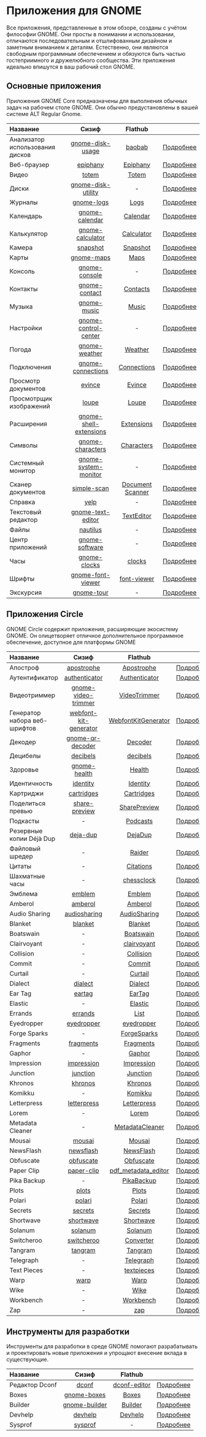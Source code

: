 # Приложения для GNOME

Все приложения, представленные в этом обзоре, созданы с учётом философии GNOME. Они просты в понимании и использовании, отличаются последовательным и отшлифованным дизайном и заметным вниманием к деталям. Естественно, они являются свободным программным обеспечением и обязуются быть частью гостеприимного и дружелюбного сообщества. Эти приложения идеально впишутся в ваш рабочий стол GNOME.

## Основные приложения

Приложения GNOME Core предназначены для выполнения обычных задач на рабочем столе GNOME. Они обычно предустановлены в вашей системе ALT Regular Gnome.

|            Название                |      Сизиф    |    Flathub ||
|:-----------------------------------|:-------------:|:--------------:|:--------------:|
|Анализатор использования дисков     |[gnome-disk-usage](https://packages.altlinux.org/ru/sisyphus/srpms/gnome-disk-usage/)  |[baobab](https://flathub.org/apps/org.gnome.baobab) |[Подробнее](https://apps.gnome.org/ru/Baobab/) |
|Веб-браузер                         |[epiphany](https://packages.altlinux.org/ru/sisyphus/srpms/epiphany/)|[Epiphany](https://flathub.org/apps/org.gnome.Epiphany)|[Подробнее](https://apps.gnome.org/ru/Epiphany/)|
|Видео                               |[totem](https://packages.altlinux.org/ru/sisyphus/srpms/totem/)|[Totem](https://flathub.org/apps/org.gnome.Totem)|[Подробнее](https://apps.gnome.org/ru/Totem/)|
|Диски                               |[gnome-disk-utility](https://packages.altlinux.org/ru/sisyphus/srpms/gnome-disk-utility/)|-|[Подробнее](https://apps.gnome.org/ru/DiskUtility/)|
|Журналы                             |[gnome-logs](https://packages.altlinux.org/ru/sisyphus/srpms/gnome-logs/)|[Logs](https://flathub.org/apps/org.gnome.Logs)|[Подробнее](https://apps.gnome.org/ru/Logs/)|
|Календарь                           |[gnome-calendar](https://packages.altlinux.org/ru/sisyphus/srpms/gnome-calendar/)|[Calendar](https://flathub.org/apps/org.gnome.Calendar)|[Подробнее](https://apps.gnome.org/ru/Calendar/)|
|Калькулятор                         |[gnome-calculator](https://packages.altlinux.org/ru/sisyphus/srpms/gnome-calculator/)|[Calculator](https://flathub.org/apps/org.gnome.Calculator)|[Подробнее](https://apps.gnome.org/ru/Calculator/)|
|Камера                              |[snapshot](https://packages.altlinux.org/ru/sisyphus/srpms/snapshot/)|[Snapshot](https://flathub.org/apps/org.gnome.Snapshot)|[Подробнее](https://apps.gnome.org/ru/Snapshot/)|
|Карты                               |[gnome-maps](https://packages.altlinux.org/ru/sisyphus/srpms/gnome-maps/)|[Maps](https://flathub.org/apps/org.gnome.Maps)|[Подробнее](https://apps.gnome.org/ru/Maps/)|
|Консоль                             |[gnome-console](https://packages.altlinux.org/ru/sisyphus/srpms/gnome-console/)|-|[Подробнее](https://apps.gnome.org/ru/Console/)|[Подробнее](https://apps.gnome.org/ru/Console/)|
|Контакты                            |[gnome-contact](https://packages.altlinux.org/ru/sisyphus/srpms/gnome-contacts/)|[Contacts](https://flathub.org/apps/org.gnome.Contacts)|[Подробнее](https://apps.gnome.org/ru/Contacts/)|[Подробнее](https://apps.gnome.org/ru/Contacts/)|
|Музыка                              |[gnome-music](https://packages.altlinux.org/ru/sisyphus/srpms/gnome-music/)|[Music](https://flathub.org/apps/org.gnome.Music)|[Подробнее](https://apps.gnome.org/ru/Music/)|
|Настройки                           |[gnome-control-center](https://packages.altlinux.org/ru/sisyphus/srpms/gnome-control-center/)|-|[Подробнее](https://apps.gnome.org/ru/Settings/)|
|Погода                              |[gnome-weather](https://packages.altlinux.org/ru/sisyphus/srpms/gnome-weather/)|[Weather](https://flathub.org/apps/org.gnome.Weather)|[Подробнее](https://apps.gnome.org/ru/Weather/)|
|Подключения                         |[gnome-connections](https://packages.altlinux.org/ru/sisyphus/srpms/gnome-connections/)|[Connections](https://flathub.org/apps/org.gnome.Connections)|[Подробнее](https://apps.gnome.org/ru/Connections/)|
|Просмотр документов                 |[evince](https://packages.altlinux.org/ru/sisyphus/srpms/evince/)|[Evince](https://flathub.org/apps/org.gnome.Evince)|[Подробнее](https://apps.gnome.org/ru/Evince/)|
|Просмотрщик изображений             |[loupe](https://packages.altlinux.org/ru/sisyphus/srpms/loupe/)|[Loupe](https://flathub.org/apps/org.gnome.Loupe)|[Подробнее](https://apps.gnome.org/ru/Loupe/)|
|Расширения                          |[gnome-shell-extensions](https://packages.altlinux.org/ru/sisyphus/srpms/gnome-shell-extensions/)|[Extensions](https://flathub.org/apps/org.gnome.Extensions)|[Подробнее](https://apps.gnome.org/ru/Extensions/)|
|Символы                             |[gnome-characters](https://packages.altlinux.org/ru/sisyphus/srpms/gnome-characters/)|[Characters](https://apps.gnome.org/ru/Characters/)|[Подробнее](https://apps.gnome.org/ru/Characters/)|
|Системный монитор                   |[gnome-system-monitor](https://packages.altlinux.org/ru/sisyphus/srpms/gnome-system-monitor/)|-|[Подробнее](https://apps.gnome.org/ru/GnomeSystemMonitor/)|
|Сканер документов                   |[simple-scan](https://packages.altlinux.org/ru/sisyphus/srpms/simple-scan/)|[Document Scanner](https://flathub.org/apps/org.gnome.SimpleScan)|[Подробнее](https://apps.gnome.org/ru/SimpleScan/)|[Подробнее](https://apps.gnome.org/ru/SimpleScan/)|
|Справка                             |[yelp](https://packages.altlinux.org/ru/sisyphus/srpms/yelp/)|-|[Подробнее](https://apps.gnome.org/ru/Yelp/)|
|Текстовый редактор                  |[gnome-text-editor](https://packages.altlinux.org/ru/sisyphus/srpms/gnome-text-editor/)|[TextEditor](https://flathub.org/apps/org.gnome.TextEditor)|[Подробнее](https://apps.gnome.org/ru/TextEditor/)|
|Файлы                               |[nautilus](https://packages.altlinux.org/ru/sisyphus/srpms/nautilus/)|-|[Подробнее](https://apps.gnome.org/ru/Nautilus/)|
|Центр приложений                    |[gnome-software](https://packages.altlinux.org/ru/sisyphus/srpms/gnome-software/)|-|[Подробнее](https://apps.gnome.org/ru/Software/)|[Подробнее](https://apps.gnome.org/ru/Software/)|
|Часы                                |[gnome-clocks](https://packages.altlinux.org/ru/sisyphus/srpms/gnome-clocks/)|[clocks](https://flathub.org/apps/org.gnome.clocks)|[Подробнее](https://apps.gnome.org/ru/Clocks/)|
|Шрифты                              |[gnome-font-viewer](https://packages.altlinux.org/ru/sisyphus/srpms/gnome-font-viewer/)|[font-viewer](https://flathub.org/apps/org.gnome.font-viewer)|[Подробнее](https://apps.gnome.org/ru/FontViewer/)|
|Экскурсия                           |[gnome-tour](https://packages.altlinux.org/ru/sisyphus/srpms/gnome-tour/)|-|[Подробнее](https://apps.gnome.org/ru/Tour/)|
## Приложения Circle
GNOME Circle содержит приложения, расширяющие экосистему GNOME. Он олицетворяет отличное дополнительное программное обеспечение, доступное для платформы GNOME

|            Название                |      Сизиф    |    Flathub ||
|:-----------------------------------|:-------------:|:--------------:|:--------------:|
|Апостроф                            |[apostrophe](https://packages.altlinux.org/ru/sisyphus/srpms/apostrophe/)|[Apostrophe](https://flathub.org/apps/org.gnome.gitlab.somas.Apostrophe)|[Подробнее](https://apps.gnome.org/ru/Apostrophe/)|
|Аутентификатор                      |[authenticator](https://packages.altlinux.org/ru/sisyphus/srpms/authenticator/)|[Authenticator](https://flathub.org/apps/com.belmoussaoui.Authenticator)|[Подробнее](https://apps.gnome.org/ru/Authenticator/)|
|Видеотриммер                        |[gnome-video-trimmer](https://packages.altlinux.org/ru/sisyphus/srpms/gnome-video-trimmer/)|[VideoTrimmer](https://flathub.org/apps/org.gnome.gitlab.YaLTeR.VideoTrimmer)|[Подробнее](https://apps.gnome.org/ru/VideoTrimmer/)|
|Генератор набора веб-шрифтов        |[webfont-kit-generator](https://packages.altlinux.org/ru/sisyphus/srpms/webfont-kit-generator/)|[WebfontKitGenerator](https://flathub.org/apps/com.rafaelmardojai.WebfontKitGenerator)|[Подробнее](https://apps.gnome.org/ru/WebfontKitGenerator/)|
|Декодер                             |[gnome-qr-decoder](https://packages.altlinux.org/ru/sisyphus/srpms/gnome-qr-decoder/)|[Decoder](https://flathub.org/apps/com.belmoussaoui.Decoder)|[Подробнее](https://packages.altlinux.org/ru/sisyphus/srpms/gnome-qr-decoder/)|
|Децибелы                            |[decibels](https://packages.altlinux.org/ru/sisyphus/srpms/decibels/)|[decibels](https://flathub.org/apps/com.vixalien.decibels)|[Подробнее](https://apps.gnome.org/ru/Decibels/)|
|Здоровье                            |[gnome-health](https://packages.altlinux.org/ru/sisyphus/srpms/gnome-health/)|[Health](https://flathub.org/apps/dev.Cogitri.Health)|[Подробнее](https://apps.gnome.org/ru/Health/)|
|Идентичность                        |[identity](https://packages.altlinux.org/ru/sisyphus/srpms/identity/)|[Identity](https://flathub.org/apps/org.gnome.gitlab.YaLTeR.Identity)|[Подробнее](https://apps.gnome.org/ru/Identity/)|
|Картриджи                           |[cartridges](https://packages.altlinux.org/ru/sisyphus/srpms/cartridges/)|[Cartridges](https://flathub.org/apps/hu.kramo.Cartridges)|[Подробнее](https://apps.gnome.org/ru/Cartridges/)|
|Поделиться превью                   |[share-preview](https://packages.altlinux.org/ru/sisyphus/srpms/share-preview/)|[SharePreview](https://flathub.org/apps/com.rafaelmardojai.SharePreview)|[Подробнее](https://apps.gnome.org/ru/SharePreview/)|
|Подкасты                            |-|[Podcasts](https://flathub.org/apps/org.gnome.Podcasts)|[Подробнее](https://apps.gnome.org/ru/Podcasts/)|
|Резервные копии Déjà Dup            |[deja-dup](https://packages.altlinux.org/ru/sisyphus/srpms/deja-dup/)|[DejaDup](https://flathub.org/apps/org.gnome.DejaDup)|[Подробнее](https://apps.gnome.org/ru/DejaDup/)|
|Файловый шредер                     |-|[Raider](https://flathub.org/apps/com.github.ADBeveridge.Raider)|[Подробнее](https://apps.gnome.org/ru/Raider/)|
|Цитаты                              |-|[Citations](https://flathub.org/apps/org.gnome.World.Citations)|[Подробнее](https://apps.gnome.org/ru/Citations/)|
|Шахматные часы                      |-|[chessclock](https://flathub.org/apps/com.clarahobbs.chessclock)|[Подробнее](https://apps.gnome.org/ru/Chessclock/)|
|Эмблема                             |[emblem](https://packages.altlinux.org/ru/sisyphus/srpms/emblem/)|[Emblem](https://flathub.org/apps/org.gnome.design.Emblem)|[Подробнее](https://apps.gnome.org/ru/Emblem/)|
|Amberol                             |[amberol](https://packages.altlinux.org/ru/sisyphus/srpms/amberol/)|[Amberol](https://flathub.org/apps/io.bassi.Amberol)|[Подробнее](https://apps.gnome.org/ru/Amberol/)|
|Audio Sharing                       |[audiosharing](https://packages.altlinux.org/ru/sisyphus/srpms/audiosharing/)|[AudioSharing](https://flathub.org/apps/de.haeckerfelix.AudioSharing)|[Подробнее](https://flathub.org/apps/de.haeckerfelix.AudioSharing)|[Подробнее](https://apps.gnome.org/ru/AudioSharing/)
|Blanket                             |[blanket](https://packages.altlinux.org/ru/sisyphus/srpms/blanket/)|[Blanket](https://flathub.org/apps/com.rafaelmardojai.Blanket)|[Подробнее](https://apps.gnome.org/ru/Blanket/)|
|Boatswain                           |-|[Boatswain](https://flathub.org/apps/com.feaneron.Boatswain)|[Подробнее](https://apps.gnome.org/ru/Boatswain/)|
|Clairvoyant                         |-|[clairvoyant](https://flathub.org/apps/com.github.cassidyjames.clairvoyant)|[Подробнее](https://flathub.org/apps/com.github.cassidyjames.clairvoyant)|
|Collision                           |-|[Collision](https://apps.gnome.org/ru/Collision/)|[Подробнее](https://apps.gnome.org/ru/Collision/)|
|Commit                              |-|[Commit](https://flathub.org/apps/re.sonny.Commit)|[Подробнее](https://apps.gnome.org/ru/Commit/)|
|Curtail                             |-|[Curtail](https://flathub.org/apps/com.github.huluti.Curtail)|[Подробнее](https://flathub.org/apps/com.github.huluti.Curtail)|
|Dialect                             |[dialect](https://packages.altlinux.org/ru/sisyphus/srpms/dialect/)|[Dialect](https://flathub.org/apps/app.drey.Dialect)|[Подробнее](https://apps.gnome.org/ru/Dialect/)|
|Ear Tag                             |[eartag](https://packages.altlinux.org/ru/sisyphus/srpms/eartag/)|[EarTag](https://flathub.org/apps/app.drey.EarTag)|[Подробнее](https://apps.gnome.org/ru/EarTag/)|
|Elastic                             |-|[Elastic](https://flathub.org/apps/app.drey.Elastic)|[Подробнее](https://apps.gnome.org/ru/Elastic/)|
|Errands                             |[errands](https://packages.altlinux.org/ru/sisyphus/srpms/errands/)|[List](https://flathub.org/apps/io.github.mrvladus.List)|[Подробнее](https://apps.gnome.org/ru/List/)|
|Eyedropper                          |[eyedropper](https://packages.altlinux.org/ru/sisyphus/srpms/eyedropper/)|[eyedropper](https://flathub.org/apps/com.github.finefindus.eyedropper)|[Подробнее]()|
|Forge Sparks                        |-|[ForgeSparks](https://flathub.org/apps/com.mardojai.ForgeSparks)|[Подробнее](https://apps.gnome.org/ru/ForgeSparks/)|
|Fragments                           |[fragments](https://apps.gnome.org/ru/Fragments/)|[Fragments](https://flathub.org/apps/de.haeckerfelix.Fragments)|[Подробнее](https://apps.gnome.org/ru/Fragments/)|
|Gaphor                              |-|[Gaphor](https://flathub.org/apps/org.gaphor.Gaphor)|[Подробнее](https://apps.gnome.org/ru/Gaphor/)|
|Impression                          |[impression](https://packages.altlinux.org/ru/sisyphus/srpms/impression/)|[Impression](https://flathub.org/apps/io.gitlab.adhami3310.Impression)|[Подробнее](https://apps.gnome.org/ru/Impression/)|
|Junction                            |[junction](https://packages.altlinux.org/ru/sisyphus/srpms/junction/)|[Junction](https://flathub.org/apps/re.sonny.Junction)|[Подробнее](https://apps.gnome.org/ru/Junction/)|
|Khronos                             |[khronos](https://packages.altlinux.org/ru/sisyphus/srpms/khronos/)|[Khronos](https://flathub.org/apps/io.github.lainsce.Khronos)|[Подробнее](https://apps.gnome.org/ru/Khronos/)|
|Komikku                             |-|[Komikku](https://flathub.org/apps/info.febvre.Komikku)|[Подробнее](https://apps.gnome.org/ru/Komikku/)|
|Letterpress                         |[letterpress](https://packages.altlinux.org/ru/sisyphus/srpms/letterpress/)|[Letterpress](https://flathub.org/apps/io.gitlab.gregorni.Letterpress)|[Подробнее](https://apps.gnome.org/ru/Letterpress/)|
|Lorem                               |-|[Lorem](https://flathub.org/apps/org.gnome.design.Lorem)|[Подробнее](https://apps.gnome.org/ru/Lorem/)|
|Metadata Cleaner                    |-|[MetadataCleaner](https://flathub.org/apps/fr.romainvigier.MetadataCleaner)|[Подробнее](https://apps.gnome.org/ru/MetadataCleaner/)|
|Mousai                              |[mousai](https://packages.altlinux.org/ru/sisyphus/srpms/mousai/)|[Mousai](https://flathub.org/apps/io.github.seadve.Mousai)|[Подробнее](https://apps.gnome.org/ru/Mousai/)|
|NewsFlash                           |[newsflash](https://apps.gnome.org/ru/NewsFlash/)|[NewsFlash](https://flathub.org/apps/io.gitlab.news_flash.NewsFlash)|[Подробнее](https://apps.gnome.org/ru/NewsFlash/)|
|Obfuscate                           |[obfuscate](https://packages.altlinux.org/ru/sisyphus/srpms/obfuscate/)|[Obfuscate](https://flathub.org/apps/com.belmoussaoui.Obfuscate)|[Подробнее](https://apps.gnome.org/ru/Obfuscate/)|
|Paper Clip                          |[paper-clip](https://packages.altlinux.org/ru/sisyphus/srpms/paper-clip/)|[pdf_metadata_editor](https://flathub.org/apps/io.github.diegoivan.pdf_metadata_editor)|[Подробнее](https://apps.gnome.org/ru/PdfMetadataEditor/)|
|Pika Backup                         |-|[PikaBackup](https://flathub.org/apps/org.gnome.World.PikaBackup)|[Подробнее](https://apps.gnome.org/ru/PikaBackup/)|
|Plots                               |[plots](https://packages.altlinux.org/ru/sisyphus/srpms/plots/)|[Plots](https://flathub.org/apps/com.github.alexhuntley.Plots)|[Подробнее](https://apps.gnome.org/ru/Plots/)|
|Polari                              |[polari](https://packages.altlinux.org/ru/sisyphus/srpms/polari/)|[Polari](https://flathub.org/apps/org.gnome.Polari)|[Подробнее](https://apps.gnome.org/ru/Polari/)|
|Secrets                             |[secrets](https://packages.altlinux.org/ru/sisyphus/srpms/secrets/)|[Secrets](https://flathub.org/apps/org.gnome.World.Secrets)|[Подробнее](https://apps.gnome.org/ru/Secrets/)|
|Shortwave                           |[shortwave](https://packages.altlinux.org/ru/sisyphus/srpms/shortwave/)|[Shortwave](https://flathub.org/apps/de.haeckerfelix.Shortwave)|[Подробнее](https://apps.gnome.org/ru/Shortwave/)|
|Solanum                             |[solanum](https://packages.altlinux.org/ru/sisyphus/srpms/solanum/)|[Solanum](https://flathub.org/apps/org.gnome.Solanum)|[Подробнее](https://apps.gnome.org/ru/Solanum/)|
|Switcheroo                          |[switcheroo](https://packages.altlinux.org/ru/sisyphus/srpms/switcheroo/)|[Converter](https://flathub.org/apps/io.gitlab.adhami3310.Converter)|[Подробнее](https://apps.gnome.org/ru/Converter/)|
|Tangram                             |[tangram](https://packages.altlinux.org/ru/sisyphus/srpms/tangram/)|[Tangram](https://flathub.org/apps/re.sonny.Tangram)|[Подробнее](https://apps.gnome.org/ru/Tangram/)|
|Telegraph                           |-|[Telegraph](https://flathub.org/apps/io.github.fkinoshita.Telegraph)|[Подробнее](https://apps.gnome.org/ru/Telegraph/)|
|Text Pieces                         |-|[textpieces](https://flathub.org/apps/com.github.liferooter.textpieces)|[Подробнее](https://apps.gnome.org/ru/Textpieces/)|
|Warp                                |[warp](https://packages.altlinux.org/ru/sisyphus/srpms/warp/)|[Warp](https://flathub.org/apps/app.drey.Warp)|[Подробнее](https://apps.gnome.org/ru/Warp/)|
|Wike                                |-|[Wike](https://flathub.org/apps/com.github.hugolabe.Wike)|[Подробнее](https://apps.gnome.org/ru/Wike/)|
|Workbench                           |-|[Workbench](https://flathub.org/apps/re.sonny.Workbench)|[Подробнее](https://apps.gnome.org/ru/Workbench/)|
|Zap                                 |-|[zap](https://flathub.org/apps/fr.romainvigier.zap)|[Подробнее](https://apps.gnome.org/ru/Zap/)|

## Инструменты для разработки
Инструменты для разработки в среде GNOME помогают разрабатывать и проектировать новые приложения и упрощают внесение вклада в существующие.

|            Название                |      Сизиф    |    Flathub ||
|:-----------------------------------|:-------------:|:--------------:|:--------------:|
|Редактор Dconf                      |[dconf](https://packages.altlinux.org/ru/sisyphus/srpms/dconf/)|[dconf-editor](https://flathub.org/apps/ca.desrt.dconf-editor)|[Подробнее](https://apps.gnome.org/ru/DconfEditor/)|
|Boxes                               |[gnome-boxes](https://packages.altlinux.org/ru/sisyphus/srpms/gnome-boxes/)|[Boxes](https://flathub.org/apps/org.gnome.Boxes)|[Подробнее](https://apps.gnome.org/ru/Boxes/)|
|Builder                             |[gnome-builder](https://packages.altlinux.org/ru/sisyphus/srpms/gnome-builder/)|[Builder](https://flathub.org/apps/org.gnome.Builder)|[Подробнее](https://apps.gnome.org/ru/Builder/)|
|Devhelp                             |[devhelp](https://packages.altlinux.org/ru/sisyphus/srpms/devhelp/)|[Devhelp](https://flathub.org/apps/org.gnome.Devhelp)|[Подробнее](https://apps.gnome.org/ru/Devhelp/)|
|Sysprof                             |[sysprof](https://packages.altlinux.org/ru/sisyphus/srpms/sysprof/)|-|[Подробнее](https://apps.gnome.org/ru/Sysprof/)|